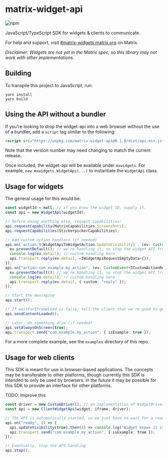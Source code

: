 # matrix-widget-api

![npm](https://img.shields.io/npm/v/matrix-widget-api?style=for-the-badge)

JavaScript/TypeScript SDK for widgets & clients to communicate.

For help and support, visit [#matrix-widgets:matrix.org](https://matrix.to/#/#matrix-widgets:matrix.org) on Matrix.

_Disclaimer: Widgets are not yet in the Matrix spec, so this library may not work with other implementations._

## Building

To transpile this project to JavaScript, run:

```
yarn install
yarn build
```

## Using the API without a bundler

If you're looking to drop the widget-api into a web browser without the use of a bundler, add a `script`
tag similar to the following:

```html
<script src="https://unpkg.com/matrix-widget-api@0.1.0/dist/api.min.js"></script>
```

Note that the version number may need changing to match the current release.

Once included, the widget-api will be available under `mxwidgets`. For example, `new mxwidgets.WidgetApi(...)`
to instantiate the `WidgetApi` class.

## Usage for widgets

The general usage for this would be:

```typescript
const widgetId = null; // if you know the widget ID, supply it.
const api = new WidgetApi(widgetId);

// Before doing anything else, request capabilities:
api.requestCapability(MatrixCapabilities.Screenshots);
api.requestCapabilities(StickerpickerCapabilities);

// Add custom action handlers (if needed)
api.on(`action:${WidgetApiToWidgetAction.UpdateVisibility}`, (ev: CustomEvent<IVisibilityActionRequest>) => {
  ev.preventDefault(); // we're handling it, so stop the widget API from doing something.
  console.log(ev.detail); // custom handling here
  api.transport.reply(ev.detail, <IWidgetApiRequestEmptyData>{});
});
api.on("action:com.example.my_action", (ev: CustomEvent<ICustomActionRequest>) => {
  ev.preventDefault(); // we're handling it, so stop the widget API from doing something.
  console.log(ev.detail); // custom handling here
  api.transport.reply(ev.detail, { custom: "reply" });
});

// Start the messaging
api.start();

// If waitForIframeLoad is false, tell the client that we're good to go
api.sendContentLoaded();

// Later, do something else (if needed)
api.setAlwaysOnScreen(true);
api.transport.send("com.example.my_action", { isExample: true });
```

For a more complete example, see the `examples` directory of this repo.

## Usage for web clients

This SDK is meant for use in browser-based applications. The concepts may be transferable to other platforms,
though currently this SDK is intended to only be used by browsers. In the future it may be possible for this
SDK to provide an interface for other platforms.

TODO: Improve this

```typescript
const driver = new CustomDriver(); // an implementation of WidgetDriver
const api = new ClientWidgetApi(widget, iframe, driver);

// The API is automatically started, so we just have to wait for a ready before doing something
api.on("ready", () => {
  api.updateVisibility(true).then(() => console.log("Widget knows it is visible now"));
  api.transport.send("com.example.my_action", { isExample: true });
});

// Eventually, stop the API handling
api.stop();
```
